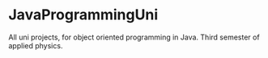 # JavaProgrammingUni
All uni projects, for object oriented programming in Java. Third semester of applied physics.
